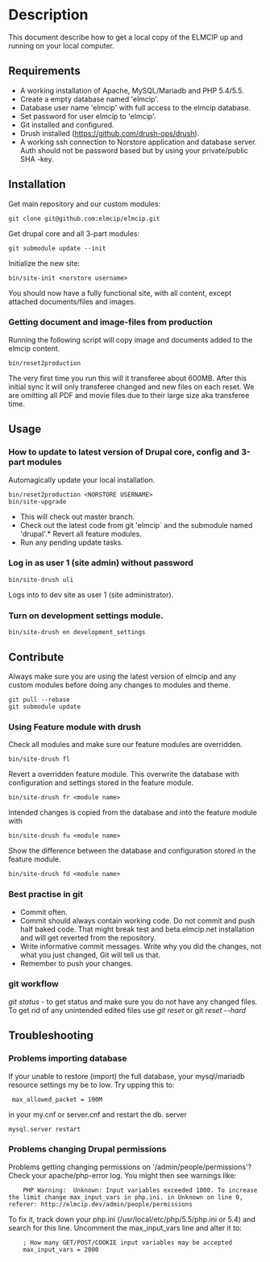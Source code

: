 # Description

This document describe how to get a local copy of the ELMCIP up and running on your local computer.

## Requirements

* A working installation of Apache, MySQL/Mariadb and PHP 5.4/5.5.
* Create a empty database named 'elmcip'.
* Database user name 'elmcip' with full access to the elmcip database.
* Set password for user elmcip to 'elmcip'.
* Git installed and configured.
* Drush installed (https://github.com/drush-ops/drush).
* A working ssh connection to Norstore application and database server. Auth should not be password based but by using your private/public SHA -key.

## Installation

Get main repository and our custom modules:

    git clone git@github.com:elmcip/elmcip.git

Get drupal core and all 3-part modules:

    git submodule update --init

Initialize the new site:

    bin/site-init <norstore username>

You should now have a fully functional site, with all content, except attached documents/files and images.

### Getting document and image-files from production

Running the following script will copy image and documents added to the elmcip content.

    bin/reset2production

The very first time you run this will it transferee about 600MB. After this initial sync it will only transferee changed and new files on each reset. We are omitting all PDF and movie files due to their large size aka transferee time.

## Usage

### How to update to latest version of Drupal core, config and 3-part modules

Automagically update your local installation.

    bin/reset2production <NORSTORE USERNAME>
    bin/site-upgrade

* This will check out master branch.
* Check out the latest code from git 'elmcip` and the submodule named 'drupal'.* Revert all feature modules. 
* Run any pending update tasks.

### Log in as user 1 (site admin) without password

    bin/site-drush uli

Logs into to dev site as user 1 (site administrator).

### Turn on development settings module. 

    bin/site-drush en development_settings

## Contribute

Always make sure you are using the latest version of elmcip and any custom modules before doing any changes to modules and theme.

    git pull --rebase
    git submodule update

### Using Feature module with drush

Check all modules and make sure our feature modules are overridden.

    bin/site-drush fl

Revert a overridden feature module. This overwrite the database with configuration and settings stored in the feature module.

    bin/site-drush fr <module name>

Intended changes is copied from the database and into the feature module with

    bin/site-drush fu <module name>

Show the difference between the database and configuration stored in the feature module.

    bin/site-drush fd <module name>

### Best practise in git

* Commit often.
* Commit should always contain working code. Do not commit and push half baked code. That might break test and beta.elmcip.net installation and will get reverted from the repository.
* Write informative commit messages. Write why you did the changes, not what you just changed, Git will tell us that.
* Remember to push your changes.

### git workflow

*git status* - to get status and make sure you do not have any changed files. To get rid of any unintended edited files use *git reset* or git *reset --hard*

## Troubleshooting

### Problems importing database
If your unable to restore (import) the full database, your mysql/mariadb resource settings my be to low. Try upping this to:

     max_allowed_packet = 100M

in your my.cnf or server.cnf and restart the db. server

    mysql.server restart

### Problems changing Drupal permissions
Problems getting changing permissions on '/admin/people/permissions'? Check your apache/php-error log. You might then see warnings like:

        PHP Warning:  Unknown: Input variables exceeded 1000. To increase the limit change max_input_vars in php.ini. in Unknown on line 0, referer: http://elmcip.dev/admin/people/permissions

To fix it, track down your php.ini (/usr/local/etc/php/5.5/php.ini or 5.4) and search for this line. Uncomment the max_input_vars line and alter it to:

        ; How many GET/POST/COOKIE input variables may be accepted
        max_input_vars = 2000
